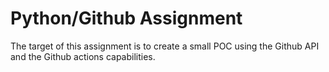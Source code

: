 # Python/Github Assignment

The target of this assignment is to create a small POC using the Github API and the Github actions capabilities.
